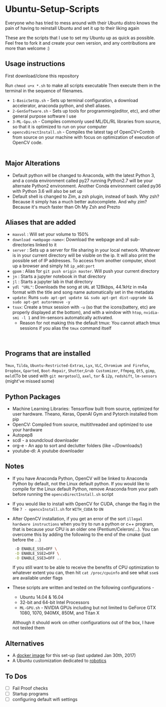 # Ubuntu-Setup-Scripts
Everyone who has tried to mess around with their Ubuntu distro knows the pain of having to reinstall Ubuntu and set it up to their liking again

These are the scripts that I use to set my Ubuntu up as quick as possible. Feel free to fork it and create your own version, and any contributions are more than welcome :)

## Usage instructions
First download/clone this repository

Run 
`chmod u+x *.sh` to make all scripts executable
Then execute them in the terminal in the sequence of filenames.
* `1-BasicSetUp.sh` - Sets up terminal configuration, a download accelerator, anaconda python, and shell aliases.
* `2-GenSoftware.sh` - Sets up tools for programming(editor, etc), and other general purpose software I use
* `3-ML-Gpu.sh` - Compiles commonly used ML/DL/RL libraries from source, so that it is optimized to run on your computer
* `opencvDirectInstall.sh` - Compiles the latest tag of OpenCV+Contrib from source on your machine with focus on optimization of execution of OpenCV code.
<br><br>

## Major Alterations
* Default python will be changed to Anaconda, with the latest Python 3, and a conda environment called py27 running Python2.7 will be your alternate Python2 environment. Another Conda environment called py36 with Python 3.6 will also be set up
* Default shell is changed to Zim, a zsh plugin, instead of bash. Why zsh? Because it simply has a much better autocomplete. And why zim? Because it's much faster than Oh My Zsh and Prezto

## Aliases that are added
* `maxvol` : Will set your volume to 150%
* `download <webpage-name>`: Download the webpage and all sub-directories linked to it
* `server` : Sets up a server for file sharing in your local network. Whatever is in your current directory will be visible on the ip. It will also print the possible set of IP addresses. To access from another computer, shoot up a browser and simply hit `ip_add:port`
* `gpom` : Alias for `git push origin master`. Will push your current directory
* `jn` : Starts a jupyter notebook in that directory
* `jl` : Starts a jupyter lab in that directory
* `ydl "URL"`: Downloads the song at `URL` at 128kbps, 44.1kHz in m4a format with the title and song name automatically set in the metadata
* `update`: Runs `sudo apt-get update && sudo apt-get dist-upgrade && sudo apt-get autoremove -y`
* `tsux`: Create a tmux session with `-u` (so that the icons(battery, etc) are properly displayed at the bottom), and with a window with `htop`, `nvidia-smi -l 1` and lm-sensors automatically activated.
    - Reason for not making this the default tmux: You cannot attach tmux sessions if you alias the `tmux` command itself

<br>

## Programs that are installed
`Tmux`, `Tilda`, `Ubuntu-Restricted-Extras`, `Lyx`, `VLC`, `Chromium and Firefox`, `Dropbox`, `Gparted`, `Boot-Repair`, `Shutter`,`Grub Customizer`, `Ffmpeg`, `Qt5`, `gimp`, `meld`(To be used with `git mergetool`), `axel`, `tor` & `i2p`, `redshift`, `lm-sensors` (might've missed some)

## Python Packages
* Machine Learning Libraries: Tensorflow built from source, optimized for user hardware. Theano, Keras, OpenAI Gym and Pytorch installed from pip
* OpenCV: Compiled from source, multithreaded and optimized to use your hardware
* Autopep8
* scdl - a soundcloud downloader
* org-e - An app to sort and declutter folders (like ~/Downloads/)
* youtube-dl: A youtube downloader

## Notes
* If you have Anaconda Python, OpenCV will be linked to Anaconda Python by default, not the Linux default python. If you would like to compile for the Linux default Python, remove Anaconda from your path before running the `opencvDirectInstall.sh` script
* If you would like to install with OpenCV for CUDA, change the flag in the file `7 - opencvInstall.sh` for `WITH_CUDA` to `ON`
* After OpenCV installation, if you get an error of the sort `illegal hardware instructions` when you try to run a python or c++ program, that is because your CPU is an older one (Pentium/Celeron/...). You can overcome this by adding the following to the end of the cmake (just before the `..`)

  ```bash
   -D ENABLE_SSE=OFF \
   -D ENABLE_SSE2=OFF \
   -D ENABLE_SSE3=OFF ..
  ```

  If you still want to be able to receive the benefits of CPU optimization to whatever extent you can, then hit `cat /proc/cpuinfo` and see what `sse`s are available under flags
* These scripts are written and tested on the following configurations - 
  * Ubuntu 14.04 & 16.04
  * 32-bit and 64-bit Intel Processors
  * `ML-GPU.sh` - NVIDIA GPUs including but not limited to GeForce GTX 1080, 1070, 940MX, 850M, and Titan X
  
  Although it should work on other configurations out of the box, I have not tested them


## Alternatives
* A [docker image](https://hub.docker.com/r/varun19299/cvi-iitm/) for this set-up (last updated Jan 30th, 2017)
* A Ubuntu customization dedicated to [robotics](https://github.com/ahundt/robotics_setup)

## To Dos 
- [ ] Fail Proof checks
- [ ] Startup programs 
- [ ] configuring default wifi settings
